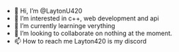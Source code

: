 - 👋 Hi, I’m @LaytonU420
- 👀 I’m interested in c++, web development and api
- 🌱 I’m currently learninge verything
- 💞️ I’m looking to collaborate on nothing at the moment.
- 📫 How to reach me Layton420 is my discord

<!---
LaytonU420/LaytonU420 is a ✨ special ✨ repository because its `README.md` (this file) appears on your GitHub profile.
You can click the Preview link to take a look at your changes.
--->
